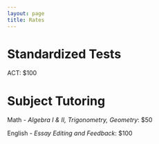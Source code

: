 ```yaml
---
layout: page
title: Rates
---
```

# Standardized Tests 
ACT: $100
 
# Subject Tutoring
Math - _Algebra I & II, Trigonometry, Geometry_: $50
 
English - _Essay Editing and Feedback_: $100
 



